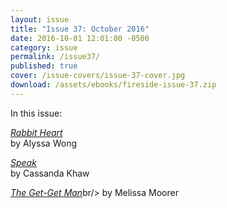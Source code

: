 ```yaml
---
layout: issue
title: "Issue 37: October 2016"
date: 2016-10-01 12:01:00 -0500
category: issue
permalink: /issue37/
published: true
cover: /issue-covers/issue-37-cover.jpg
download: /assets/ebooks/fireside-issue-37.zip
---
```


In this issue:

[_Rabbit Heart_](/issue37/chapter/rabbit-heart/)<br/>
by Alyssa Wong

[_Speak_](/issue37/chapter/speak/)<br/>
by Cassanda Khaw

[_The Get-Get Man_](/issue37/chapter/the-get-get-man/)br/>
by Melissa Moorer
